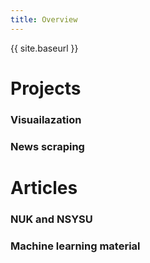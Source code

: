 ```yaml
---
title: Overview
---
```

{{ site.baseurl }}

# Projects 
### Visuailazation
### News scraping

# Articles 
### NUK and NSYSU
### Machine learning material 